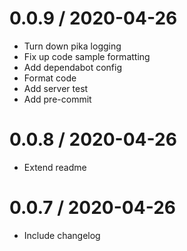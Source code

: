 
0.0.9 / 2020-04-26
==================

  * Turn down pika logging
  * Fix up code sample formatting
  * Add dependabot config
  * Format code
  * Add server test
  * Add pre-commit

0.0.8 / 2020-04-26
==================

  * Extend readme

0.0.7 / 2020-04-26
==================

  * Include changelog
